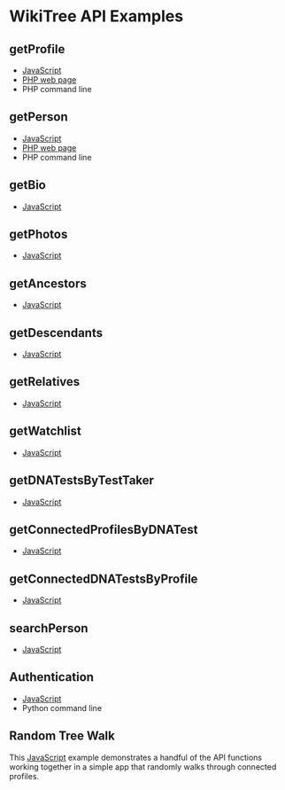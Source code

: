 # WikiTree API Examples

## getProfile
* [JavaScript](getProfile/javascript.html)
* [PHP web page](getProfile/phpWebPage.php)
* PHP command line

## getPerson
* [JavaScript](getPerson/javascript.html)
* [PHP web page](getPerson/phpWebPage.php)
* PHP command line

## getBio
* [JavaScript](getBio/javascript.html)

## getPhotos
* [JavaScript](getPhotos/javascript.html)

## getAncestors
* [JavaScript](getAncestors/javascript.html)

## getDescendants
* [JavaScript](getDescendants/javascript.html)

## getRelatives
* [JavaScript](getRelatives/javascript.html)

## getWatchlist
* [JavaScript](getWatchlist/javascript.html)

## getDNATestsByTestTaker
* [JavaScript](getDNATestsByTestTaker/javascript.html)

## getConnectedProfilesByDNATest
* [JavaScript](getConnectedProfilesByDNATest/javascript.html)

## getConnectedDNATestsByProfile
* [JavaScript](getConnectedDNATestsByProfile/javascript.html)

## searchPerson
* [JavaScript](searchPerson/javascript.html)

## Authentication
* [JavaScript](authentication/javascript.html)
* Python command line

## Random Tree Walk
This [JavaScript](randomTreeWalk/randomTreeWalk.html) example demonstrates a handful of the API functions working together in a simple app that randomly walks through connected profiles.
